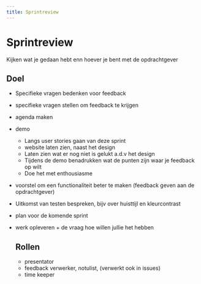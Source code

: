 ```yaml
---
title: Sprintreview
---
```


# Sprintreview

Kijken wat je gedaan hebt enn hoever je bent met de opdrachtgever

## Doel

- Specifieke vragen bedenken voor feedback
- specifieke vragen stellen om feedback te krijgen
- agenda maken
- demo
    - Langs user stories gaan van deze sprint
    - website laten zien, naast het design
    - Laten zien wat er nog niet is gelukt a.d.v het design
    - Tijdens de demo benadrukken wat de punten zijn waar je feedback op wilt
    - Doe het met enthousiasme
- voorstel om een functionaliteit beter te maken (feedback geven aan de opdrachtgever)
- Uitkomst van testen bespreken, bijv over huisttijl en kleurcontrast
- plan voor de komende sprint
- werk opleveren + de vraag hoe willen jullie het hebben

  ## Rollen
  - presentator
  - feedback verwerker, notulist, (verwerkt ook in issues)
  - time keeper


